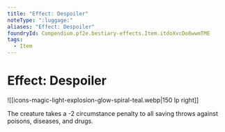 ```yaml
---
title: "Effect: Despoiler"
noteType: ":luggage:"
aliases: "Effect: Despoiler"
foundryId: Compendium.pf2e.bestiary-effects.Item.itdoXvcDo8wwmTME
tags:
  - Item
---
```


# Effect: Despoiler
![[icons-magic-light-explosion-glow-spiral-teal.webp|150 lp right]]

The creature takes a -2 circumstance penalty to all saving throws against poisons, diseases, and drugs.

